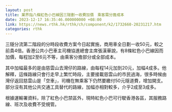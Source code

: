 ```yaml
---
layout: post
title: 業界指八條紅色小巴線因三隧劃一收費加價　乘客需分擔成本
date: 2023-12-17 16:35:46.000000000 +08:00
link: https://news.rthk.hk/rthk/ch/component/k2/1732660-20231217.htm
categories: rthk
---
```


三隧分流第二階段的分時段收費方案今日起實施，商用車全日劃一收50元，較之前貴4倍。香港公共小巴車主司機協進總會主席張漢華說，有8條紅色小巴線因而加價，每程加2至6元不等，由乘客分擔部分或全部成本。

其中加幅最多的是由慈雲山去灣仔的路線，由每程14元加到20元，加幅4成多。他解釋，這條路線只會行走早上繁忙時段，主要接載慈雲山的市民過海，很多時候由灣仔返回慈雲山是「空車」，司機在無乘客下仍然要繳付50元隧道費，增加開支。部分沒有其他公共交通工具替代的路線，加幅亦相對較多，介乎2成至3成多。

根據運輸署資料，除了紅色小巴禁區外，現時紅色小巴可行駛香港各區，其服務路線、班次及收費不受規管。
